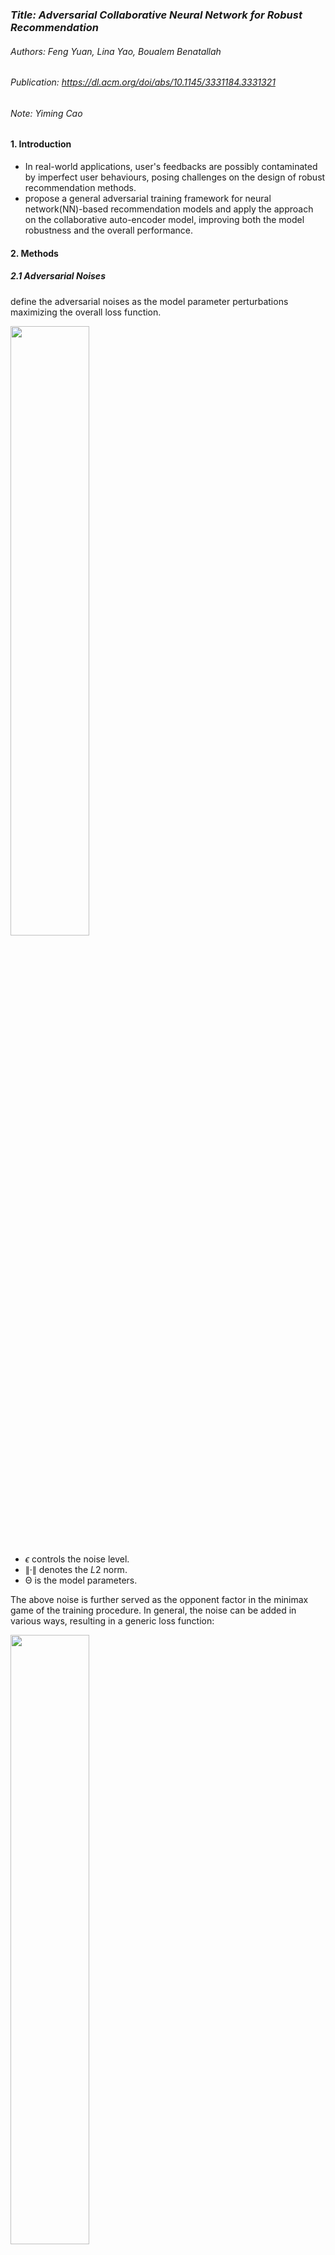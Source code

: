### *Title: Adversarial Collaborative Neural Network for Robust Recommendation*

###### Authors: Feng Yuan, Lina Yao, Boualem Benatallah

###### Publication: https://dl.acm.org/doi/abs/10.1145/3331184.3331321

###### Note: Yiming Cao



#### **1. Introduction**

- In real-world applications, user's feedbacks are possibly contaminated by imperfect user behaviours, posing challenges on the design of robust recommendation methods. 
- propose a general adversarial training framework for  neural network(NN)-based recommendation models and apply the approach on the collaborative auto-encoder model, improving both the model robustness and the overall performance.



#### 2. Methods

##### **2.1  Adversarial Noises**

define the adversarial noises as the model parameter perturbations maximizing the overall loss function.

<img src="https://img.imgdb.cn/item/606321f48322e6675c585abd.png" width="50%" height="50%" />

-  *ϵ* controls the noise level. 
- ∥·∥ denotes the *L*2 norm. 
- Θ is the model parameters.

The above noise is further served as the opponent factor in the minimax game of the training procedure. In general, the noise can be added in various ways, resulting in a generic loss function:

<img src="https://p6-tt-ipv6.byteimg.com/origin/pgc-image/f90dfa0bce89449aa163c7101f8012f8" width="50%" height="50%" />

- *loss ORG* denotes the loss function of the original model without adversarial training. 
- Θ is the set of model parameters.
- *S* is the total number of ways to add the noises. 
- *λi* controls the noise impact from the *i*-th source. 
- ***Ni* denotes the noise from source *i***.

##### 2.2 ACAE Model

By adding noise only on encoder/decoder weights and setting all other noise sources to zero, we arrive at the ACAE model.

- When added on the **encoder or decoder weights**, the adversarial noise poses more detrimental impacts.
-  can be explained by noticing the number of entries in the encoder or decoder weights is much larger than that of other positions, such as user embeddings P.

<img src="https://p3-tt-ipv6.byteimg.com/origin/pgc-image/51a3d43e0b6849aa9f957acfeb41f811" width="70%" height="70%" />

Limitation: ACAE only utilizes one parameter *ϵ* to control all noise sources.

##### 2.3  fine-grained ACAE(FG-ACAE)

To benefit more from the adversarial training, further insert noises in a fine-grained manner.

Shown in figure 1, **noise terms** are **controlled separately** using **different coefficients**, so that for those positions which are less affected by the adversarial noise, a larger noise coefficient should be applied. 

In addition, FG-ACAE concatenate two **additional noise vectors** on the **first hidden layer**, after which a fully-connected layer is employed to **mix the noise**.

In FG-ACAE, *ϵ* is still in effect, as a general noise level control. 

employ cross-entropy loss function:  *loss CE* = *y* log *σ*(*y*ˆ) − (1- *y*) log (1- *σ*(*y*ˆ)) due to the binary nature of the input data. 

Inserting these conditions into Eq. (3), we have the following loss function:

<img src="https://p1-tt-ipv6.byteimg.com/origin/pgc-image/0154d50268a745138e7051dd7bdadced" width="50%" height="50%" />





<img src="https://p1-tt-ipv6.byteimg.com/origin/pgc-image/0154d50268a745138e7051dd7bdadced" width="60%" height="60%" />





#### 3. Experiments

<img src="https://p6-tt-ipv6.byteimg.com/origin/pgc-image/ca4a44ab756e4d61b5a41fda6b05fa71" width="40%" height="40%"/>

- evaluate the ranking list using **Hit Ratio (HR)** and**Normalized Discounted Cumulative Gain (NDCG)**. (*HR* is a recall-based metric, measuring whether the testing item is in the top-K list. While *NDCG* is position-sensitive,which assigns higher score to hits at higher positions.)
- *Baselines*
  -  **ItemPop**
  - **MF-BPR**
  - **CDAE**
  - **JRL**
  - **NeuMF**
  - **ConvNCF**
  -  **AMF**

